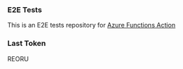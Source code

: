 ### E2E Tests
This is an E2E tests repository for [Azure Functions Action](https://github.com/Azure/functions-action)

### Last Token
REORU
